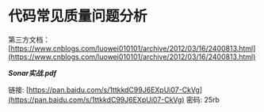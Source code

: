 # 代码常见质量问题分析

第三方文档：[https://www.cnblogs.com/luowei010101/archive/2012/03/16/2400813.html](https://www.cnblogs.com/luowei010101/archive/2012/03/16/2400813.html)

_**Sonar实战.pdf**_

链接: [https://pan.baidu.com/s/1ttkkdC99J6EXpUi07-CkVg](https://pan.baidu.com/s/1ttkkdC99J6EXpUi07-CkVg) 密码: 25rb 

